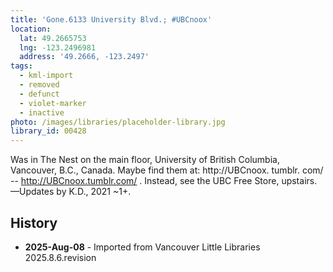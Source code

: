 ```yaml
---
title: 'Gone.6133 University Blvd.; #UBCnoox'
location:
  lat: 49.2665753
  lng: -123.2496981
  address: '49.2666, -123.2497'
tags:
  - kml-import
  - removed
  - defunct
  - violet-marker
  - inactive
photo: /images/libraries/placeholder-library.jpg
library_id: 00428
---
```

Was in The Nest on the main floor, University of British Columbia, Vancouver, B.C., Canada. Maybe find them at:
 http://UBCnoox. tumblr. com/ -- http://UBCnoox.tumblr.com/ .
Instead, see the UBC Free Store, upstairs.
—Updates by K.D., 2021 ~1+.

## History
- **2025-Aug-08** - Imported from Vancouver Little Libraries 2025.8.6.revision

